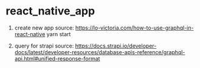 # react_native_app
1. create new app
source: https://lo-victoria.com/how-to-use-graphql-in-react-native
yarn start

2. query for strapi
source: https://docs.strapi.io/developer-docs/latest/developer-resources/database-apis-reference/graphql-api.html#unified-response-format
